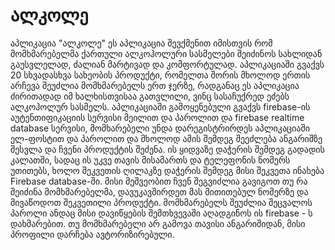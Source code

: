 # ალკოლე
აპლიკაცია "ალკოლე"
ეს აპლიკაცია შევქმენით იმისთვის რომ მომხმარებელმა ქართული ალკოჰოლური სასმელები შეიძინოს სახლიდან გაუსვლელად, ძალიან მარტივად და კომფორტულად.
აპლიკაციაში გვაქვს 20 სხვადასხვა სახეობის პროდუქტი, რომელთა შორის მხოლოდ ერთის არჩევა შეუძლია მომხმარებელს ერთ ჯერზე, რადგანაც ეს აპლიკაცია ძირითადად იმ 
ხალხისთვისაა გათვლილი, ვინც სასაჩუქრედ ეძებს ალკოჰოლურ სასმელს.
აპლიკაციაში გამოყენებული გვაქვს firebase-ის აუტენთიფიკაციის სერვისი მეილით და პაროლით და firebase realtime database სერვისი, 
მომხარებელი უნდა დარეგისტრირდეს აპლიკაციაში ელ-ფოსტით და პაროლით და მხოლოდ ამის შემდეგ შეეძლება ანგარიშზე შესვლა და  ჩვენი პროდუქტის შეძენა.
ის ყიდვაზე დაჭერის შემდეგ გადადის კალათში, სადაც ის უკვე თავის მისამართს და ტელეფონის ნომერს უთითებს, ხოლო შეკვეთის ღილაკზე დაჭერის შემდეგ მისი შეკვეთა ინახება Firebase database-ში.
მისი მეშვეობით ჩვენ შეგვიძლია გავიგოთ თუ რა შეიძინა მომხმარებელმა, დავუკავშირდეთ მას  მითითებულ ნომერზე და მივაწოდოთ შეკვეთილი პროდუქტი.
მომხმარებელს შეუძლია შეცვალოს პაროლი ანდაც მისი დავიწყების შემთხვევაში აღადგინოს ის firebase - ს დახმარებით.
თუ მომხმარებელი არ გამოვა თავისი ანგარიშიდან, მისი პროფილი დარჩება ავტორიზირებული.
